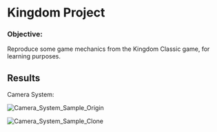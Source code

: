 # Kingdom Project
### Objective:
Reproduce some game mechanics from the Kingdom Classic game, for learning purposes.

## Results

Camera System:

![Camera_System_Sample_Origin](https://user-images.githubusercontent.com/85138523/171276333-75cf78fd-a202-4985-9fb5-6ea172c213ed.gif)

![Camera_System_Sample_Clone](https://user-images.githubusercontent.com/85138523/171276346-aa173bee-8b1c-4aa5-8b46-86e2b4cf31bb.gif)
